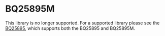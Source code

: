 # BQ25895M #

This library is no longer supported. For a supported library please see the [BQ25895](https://github.com/electricimp/BQ25895), which supports both the BQ25895 and BQ25895M. 
